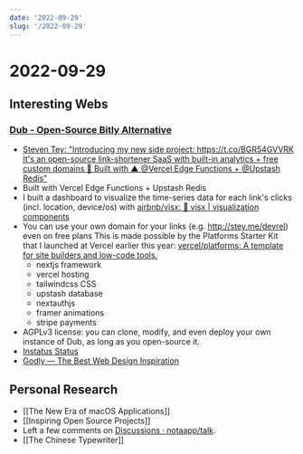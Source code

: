 ```yaml
---
date: '2022-09-29'
slug: '/2022-09-29'
---
```


# 2022-09-29

## Interesting Webs

### [Dub - Open-Source Bitly Alternative](https://dub.sh/)

- [Steven Tey: "Introducing my new side project: https://t.co/BGR54GVVRK It's an open-source link-shortener SaaS with built-in analytics + free custom domains 🚀 Built with ▲ @Vercel Edge Functions + @Upstash Redis"](https://twitter.com/steventey/status/1572958186667233282)
- Built with Vercel Edge Functions + Upstash Redis
- I built a dashboard to visualize the time-series data for each link's clicks (incl. location, device/os) with [airbnb/visx: 🐯 visx | visualization components](https://github.com/airbnb/visx)
- You can use your own domain for your links (e.g. http://stey.me/devrel) even on free plans This is made possible by the Platforms Starter Kit that I launched at Vercel earlier this year: [vercel/platforms: A template for site builders and low-code tools.](https://github.com/vercel/platforms)
  - nextjs framework
  - vercel hosting
  - tailwindcss CSS
  - upstash database
  - nextauthjs
  - framer animations
  - stripe payments
- AGPLv3 license: you can clone, modify, and even deploy your own instance of Dub, as long as you open-source it.
- [Instatus Status](https://instat.us/)
- [Godly — The Best Web Design Inspiration](https://godly.website/)

## Personal Research

- [[The New Era of macOS Applications]]
- [[Inspiring Open Source Projects]]
- Left a few comments on [Discussions · notaapp/talk](https://github.com/notaapp/talk/discussions).
- [[The Chinese Typewriter]]
